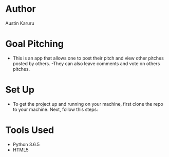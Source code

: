 # Author

Austin Karuru

# Goal Pitching

- This is an app that allows one to post their pitch and view other pitches posted by others.
  -They can also leave comments and vote on others pitches.

# Set Up

- To get the project up and running on your machine, first clone the repo to your machine. Next, follow this steps:

# Tools Used

- Python 3.6.5
- HTML5
